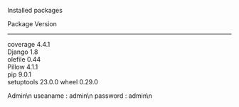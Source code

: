 Installed packages

Package    Version
---------- -------
coverage   4.4.1  
Django     1.8    
olefile    0.44   
Pillow     4.1.1  
pip        9.0.1  
setuptools 23.0.0 
wheel      0.29.0 

Admin\n
useaname : admin\n
password : admin\n
